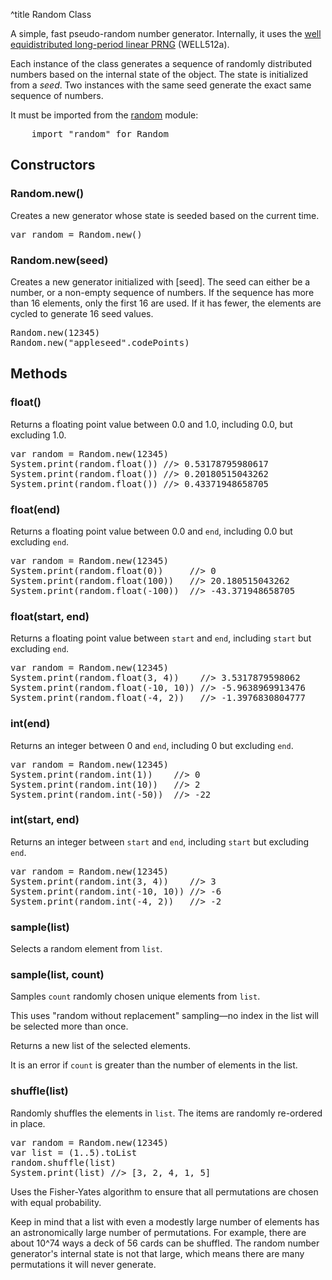 ^title Random Class

A simple, fast pseudo-random number generator. Internally, it uses the [well
equidistributed long-period linear PRNG][well] (WELL512a).

[well]: https://en.wikipedia.org/wiki/Well_equidistributed_long-period_linear

Each instance of the class generates a sequence of randomly distributed numbers
based on the internal state of the object. The state is initialized from a
*seed*. Two instances with the same seed generate the exact same sequence of
numbers.


It must be imported from the [random][] module:

<pre class="snippet">
    import "random" for Random
</pre>

[random]: ../

## Constructors

### Random.**new**()

Creates a new generator whose state is seeded based on the current time.

<pre class="snippet">
var random = Random.new()
</pre>

### Random.**new**(seed)

Creates a new generator initialized with [seed]. The seed can either be a
number, or a non-empty sequence of numbers. If the sequence has more than 16
elements, only the first 16 are used. If it has fewer, the elements are cycled
to generate 16 seed values.

<pre class="snippet">
Random.new(12345)
Random.new("appleseed".codePoints)
</pre>

## Methods

### **float**()

Returns a floating point value between 0.0 and 1.0, including 0.0, but excluding
1.0.

<pre class="snippet">
var random = Random.new(12345)
System.print(random.float()) //> 0.53178795980617
System.print(random.float()) //> 0.20180515043262
System.print(random.float()) //> 0.43371948658705
</pre>

### **float**(end)

Returns a floating point value between 0.0 and `end`, including 0.0 but
excluding `end`.

<pre class="snippet">
var random = Random.new(12345)
System.print(random.float(0))     //> 0
System.print(random.float(100))   //> 20.180515043262
System.print(random.float(-100))  //> -43.371948658705
</pre>

### **float**(start, end)

Returns a floating point value between `start` and `end`, including `start` but
excluding `end`.

<pre class="snippet">
var random = Random.new(12345)
System.print(random.float(3, 4))    //> 3.5317879598062
System.print(random.float(-10, 10)) //> -5.9638969913476
System.print(random.float(-4, 2))   //> -1.3976830804777
</pre>

### **int**(end)

Returns an integer between 0 and `end`, including 0 but excluding `end`.

<pre class="snippet">
var random = Random.new(12345)
System.print(random.int(1))    //> 0
System.print(random.int(10))   //> 2
System.print(random.int(-50))  //> -22
</pre>

### **int**(start, end)

Returns an integer between `start` and `end`, including `start` but excluding
`end`.

<pre class="snippet">
var random = Random.new(12345)
System.print(random.int(3, 4))    //> 3
System.print(random.int(-10, 10)) //> -6
System.print(random.int(-4, 2))   //> -2
</pre>

### **sample**(list)

Selects a random element from `list`.

### **sample**(list, count)

Samples `count` randomly chosen unique elements from `list`.

This uses "random without replacement" sampling&mdash;no index in the list will
be selected more than once.

Returns a new list of the selected elements.

It is an error if `count` is greater than the number of elements in the list.

### **shuffle**(list)

Randomly shuffles the elements in `list`. The items are randomly re-ordered in
place.

<pre class="snippet">
var random = Random.new(12345)
var list = (1..5).toList
random.shuffle(list)
System.print(list) //> [3, 2, 4, 1, 5]
</pre>

Uses the Fisher-Yates algorithm to ensure that all permutations are chosen
with equal probability.

Keep in mind that a list with even a modestly large number of elements has an
astronomically large number of permutations. For example, there are about 10^74
ways a deck of 56 cards can be shuffled. The random number generator's internal
state is not that large, which means there are many permutations it will never
generate.
